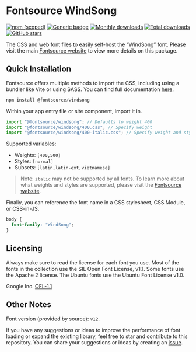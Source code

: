 # Fontsource WindSong

[![npm (scoped)](https://img.shields.io/npm/v/@fontsource/windsong?color=brightgreen)](https://www.npmjs.com/package/@fontsource/windsong) [![Generic badge](https://img.shields.io/badge/fontsource-passing-brightgreen)](https://github.com/fontsource/fontsource) [![Monthly downloads](https://badgen.net/npm/dm/@fontsource/windsong)](https://github.com/fontsource/fontsource) [![Total downloads](https://badgen.net/npm/dt/@fontsource/windsong)](https://github.com/fontsource/fontsource) [![GitHub stars](https://img.shields.io/github/stars/fontsource/fontsource.svg?style=social&label=Star)](https://github.com/fontsource/fontsource/stargazers)

The CSS and web font files to easily self-host the “WindSong” font. Please visit the main [Fontsource website](https://fontsource.org/fonts/windsong) to view more details on this package.

## Quick Installation

Fontsource offers multiple methods to import the CSS, including using a bundler like Vite or using SASS. You can find full documentation [here](https://fontsource.org/docs/getting-started/introduction).

```javascript
npm install @fontsource/windsong
```

Within your app entry file or site component, import it in.

```javascript
import "@fontsource/windsong"; // Defaults to weight 400
import "@fontsource/windsong/400.css"; // Specify weight
import "@fontsource/windsong/400-italic.css"; // Specify weight and style
```

Supported variables:
- Weights: `[400,500]`
- Styles: `[normal]`
- Subsets: `[latin,latin-ext,vietnamese]`

> Note: `italic` may not be supported by all fonts. To learn more about what weights and styles are supported, please visit the [Fontsource website](https://fontsource.org/fonts/windsong).

Finally, you can reference the font name in a CSS stylesheet, CSS Module, or CSS-in-JS.

```css
body {
  font-family: "WindSong";
}
```

## Licensing
Always make sure to read the license for each font you use. Most of the fonts in the collection use the SIL Open Font License, v1.1. Some fonts use the Apache 2 license. The Ubuntu fonts use the Ubuntu Font License v1.0.

Google Inc.
[OFL-1.1](http://scripts.sil.org/OFL)

## Other Notes
Font version (provided by source): `v12`.

If you have any suggestions or ideas to improve the performance of font loading or expand the existing library, feel free to star and contribute to this repository. You can share your suggestions or ideas by creating an [issue](https://github.com/fontsource/fontsource/issues).